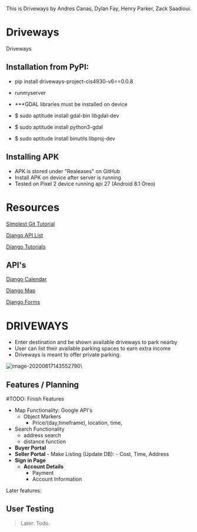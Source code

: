 This is Driveways by Andres Canas, Dylan Fay, Henry Parker, Zack Saadioui.

# Driveways
Driveways


## Installation from PyPI: 
- pip install driveways-project-cis4930-v6==0.0.8
- runmyserver 

- ***GDAL libraries must be installed on device
- $ sudo aptitude install gdal-bin libgdal-dev
- $ sudo aptitude install python3-gdal
- $ sudo aptitude install binutils libproj-dev

## Installing APK
- APK is stored under "Realeases" on GitHub
- Install APK on device after server is running 
- Tested on Pixel 2 device running api 27 (Android 8.1 Oreo)

# Resources

[Simplest Git Tutorial](https://rogerdudler.github.io/git-guide/)

[Django API List](https://github.com/wsvincent/awesome-django)

[Django Tutorials](https://github.com/wsvincent/awesome-django#educational)

## API's 



[Django Calendar](https://github.com/llazzaro/django-scheduler)

[Django Map](https://github.com/madisona/django-google-maps)

[Django Forms](https://github.com/django-crispy-forms/django-crispy-forms/)

# DRIVEWAYS

-   Enter destination and be shown available driveways to park nearby
-   User can list their available parking spaces to earn extra income
-   Driveways is meant to offer private parking.

![image-20200617143552790](assets/Design-Prototype/image-20200617143552790.png)\\

## Features / Planning

#TODO: Finish Features

-   Map Functionality: Google API's
    - Object Markers
        - Price/(day,timeframe), location, time, 
-   Search Functionality
    -   address search
    -   distance function
-   **Buyer Portal**
-   **Seller Portal**
        -   Make Listing (Update DB):
            -   Cost, Time, Address
- **Sign in Page**
    -   **Account Details**
        -   Payment
        -   Account Information
    
    

Later features:

## User Testing

> Later: Todo. 

